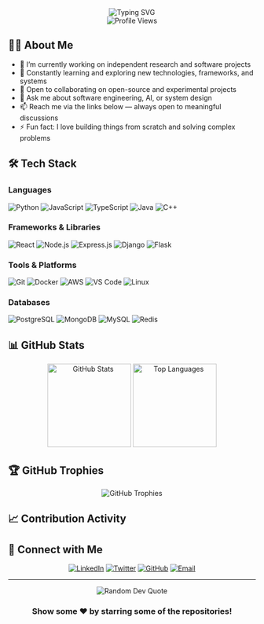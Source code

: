 <!-- 
  GitHub Profile README Template
  
  📝 Customization Guide:
  1. Update the social media links in the "Connect with Me" section
  2. Modify the email address to your actual email
  3. Adjust the tech stack badges to match your skills
  4. Customize the "About Me" section with your information
  5. Edit the typing animation messages in the header
  
  All GitHub stats and badges will automatically update based on your activity!
-->

<div align="center">
  <img src="https://readme-typing-svg.herokuapp.com?font=Fira+Code&size=32&duration=2800&pause=2000&color=A177F7&center=true&vCenter=true&width=940&lines=Hey!+It's+scmisa+%F0%9F%91%8B;Welcome+to+my+GitHub+Profile!;Let's+Build+Something+Amazing!" alt="Typing SVG" />
</div>

<div align="center">
  <img src="https://komarev.com/ghpvc/?username=scmisa&label=Profile%20views&color=0e75b6&style=flat" alt="Profile Views" />
</div>

## 👨‍💻 About Me

- 🔭 I’m currently working on independent research and software projects
- 🌱 Constantly learning and exploring new technologies, frameworks, and systems
- 👯 Open to collaborating on open-source and experimental projects
- 💬 Ask me about software engineering, AI, or system design
- 📫 Reach me via the links below — always open to meaningful discussions
- ⚡ Fun fact: I love building things from scratch and solving complex problems

## 🛠️ Tech Stack

### Languages
![Python](https://img.shields.io/badge/Python-3776AB?style=for-the-badge&logo=python&logoColor=white)
![JavaScript](https://img.shields.io/badge/JavaScript-F7DF1E?style=for-the-badge&logo=javascript&logoColor=black)
![TypeScript](https://img.shields.io/badge/TypeScript-007ACC?style=for-the-badge&logo=typescript&logoColor=white)
![Java](https://img.shields.io/badge/Java-ED8B00?style=for-the-badge&logo=openjdk&logoColor=white)
![C++](https://img.shields.io/badge/C++-00599C?style=for-the-badge&logo=cplusplus&logoColor=white)

### Frameworks & Libraries
![React](https://img.shields.io/badge/React-20232A?style=for-the-badge&logo=react&logoColor=61DAFB)
![Node.js](https://img.shields.io/badge/Node.js-43853D?style=for-the-badge&logo=node.js&logoColor=white)
![Express.js](https://img.shields.io/badge/Express.js-404D59?style=for-the-badge&logo=express&logoColor=white)
![Django](https://img.shields.io/badge/Django-092E20?style=for-the-badge&logo=django&logoColor=white)
![Flask](https://img.shields.io/badge/Flask-000000?style=for-the-badge&logo=flask&logoColor=white)

### Tools & Platforms
![Git](https://img.shields.io/badge/Git-F05032?style=for-the-badge&logo=git&logoColor=white)
![Docker](https://img.shields.io/badge/Docker-2496ED?style=for-the-badge&logo=docker&logoColor=white)
![AWS](https://img.shields.io/badge/AWS-232F3E?style=for-the-badge&logo=amazon-aws&logoColor=white)
![VS Code](https://img.shields.io/badge/VS_Code-007ACC?style=for-the-badge&logo=visual-studio-code&logoColor=white)
![Linux](https://img.shields.io/badge/Linux-FCC624?style=for-the-badge&logo=linux&logoColor=black)

### Databases
![PostgreSQL](https://img.shields.io/badge/PostgreSQL-316192?style=for-the-badge&logo=postgresql&logoColor=white)
![MongoDB](https://img.shields.io/badge/MongoDB-4EA94B?style=for-the-badge&logo=mongodb&logoColor=white)
![MySQL](https://img.shields.io/badge/MySQL-005C84?style=for-the-badge&logo=mysql&logoColor=white)
![Redis](https://img.shields.io/badge/Redis-DC382D?style=for-the-badge&logo=redis&logoColor=white)

## 📊 GitHub Stats

<div align="center">
  <img src="https://github-readme-stats.vercel.app/api?username=scmisa&show_icons=true&theme=radical&hide_border=true&count_private=true" alt="GitHub Stats" height="170" />
  <img src="https://github-readme-stats.vercel.app/api/top-langs/?username=scmisa&layout=compact&theme=radical&hide_border=true" alt="Top Languages" height="170" />
</div>

## 🏆 GitHub Trophies

<div align="center">
  <img src="https://github-profile-trophy.vercel.app/?username=scmisa&theme=radical&no-frame=true&no-bg=false&margin-w=4&row=1" alt="GitHub Trophies" />
</div>

## 📈 Contribution Activity

<!--START_SECTION:activity-->
<!--END_SECTION:activity-->

## 🔗 Connect with Me

<!-- Update these links with your actual social media profiles -->
<div align="center">
  
[![LinkedIn](https://img.shields.io/badge/LinkedIn-0077B5?style=for-the-badge&logo=linkedin&logoColor=white)](https://linkedin.com/in/jakub-oleszczuk/)
[![Twitter](https://img.shields.io/badge/Twitter-1DA1F2?style=for-the-badge&logo=twitter&logoColor=white)](https://twitter.com/misavxd1)
[![GitHub](https://img.shields.io/badge/GitHub-100000?style=for-the-badge&logo=github&logoColor=white)](https://github.com/scmisa)
[![Email](https://img.shields.io/badge/Email-D14836?style=for-the-badge&logo=gmail&logoColor=white)](mailto:jakuboleszczuk@protonmail.com)

</div>

---

<div align="center">
  <img src="https://quotes-github-readme.vercel.app/api?type=horizontal&theme=radical" alt="Random Dev Quote" />
</div>

<div align="center">
  
  ### Show some ❤️ by starring some of the repositories!
  
</div>
